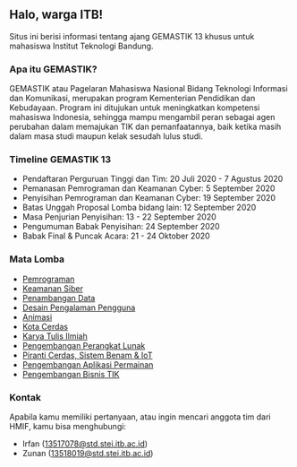 ## Halo, warga ITB!

Situs ini berisi informasi tentang ajang GEMASTIK 13 khusus untuk mahasiswa Institut Teknologi Bandung.

### Apa itu GEMASTIK?

GEMASTIK atau Pagelaran Mahasiswa Nasional Bidang Teknologi Informasi dan Komunikasi, merupakan program Kementerian Pendidikan dan Kebudayaan. Program ini ditujukan untuk meningkatkan kompetensi mahasiswa Indonesia, sehingga mampu mengambil peran sebagai agen perubahan dalam memajukan TIK dan pemanfaatannya, baik ketika masih dalam masa studi maupun kelak sesudah lulus studi.

### Timeline GEMASTIK 13
- Pendaftaran Perguruan Tinggi dan Tim: 20 Juli 2020 - 7 Agustus 2020
- Pemanasan Pemrograman dan Keamanan Cyber: 5 September 2020
- Penyisihan Pemrograman dan Keamanan Cyber: 19 September 2020
- Batas Unggah Proposal Lomba bidang lain: 12 September 2020
- Masa Penjurian Penyisihan: 13 - 22 September 2020
- Pengumuman Babak Penyisihan: 24 September 2020
- Babak Final & Puncak Acara: 21 - 24 Oktober 2020

### Mata Lomba
- [Pemrograman](pemrograman)
- [Keamanan Siber](keamanan-siber)
- [Penambangan Data](penambangan-data)
- [Desain Pengalaman Pengguna](desain-pengalaman-pengguna)
- [Animasi](animasi)
- [Kota Cerdas](kota-cerdas)
- [Karya Tulis Ilmiah](karya-tulis-ilmiah)
- [Pengembangan Perangkat Lunak](pengembangan-perangkat-lunak)
- [Piranti Cerdas, Sistem Benam & IoT](piranti-cerdas)
- [Pengembangan Aplikasi Permainan](pengembangan-aplikasi-permainan)
- [Pengembangan Bisnis TIK](pengembangan-bisnis-tik)

### Kontak
Apabila kamu memiliki pertanyaan, atau ingin mencari anggota tim dari HMIF, kamu bisa menghubungi:

- Irfan (13517078@std.stei.itb.ac.id)
- Zunan (13518019@std.stei.itb.ac.id)
